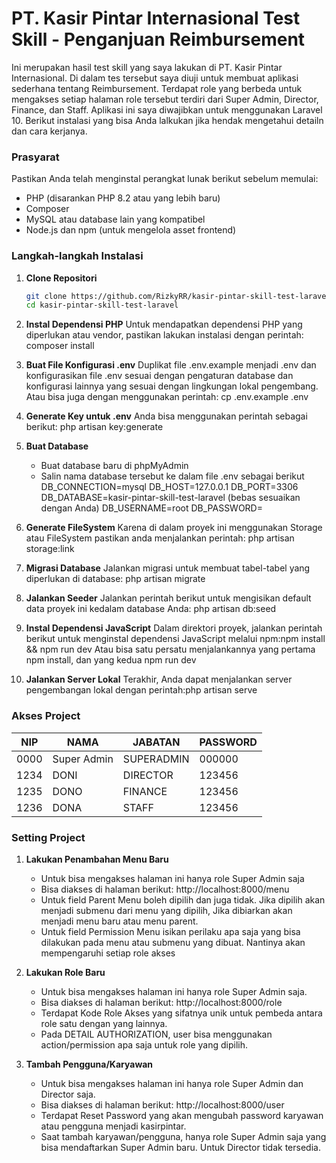 # PT. Kasir Pintar Internasional Test Skill - Penganjuan Reimbursement

Ini merupakan hasil test skill yang saya lakukan di PT. Kasir Pintar Internasional. Di dalam tes tersebut saya diuji untuk membuat aplikasi sederhana tentang Reimbursement. Terdapat role yang berbeda untuk mengakses setiap halaman role tersebut terdiri dari Super Admin, Director, Finance, dan Staff. Aplikasi ini saya diwajibkan untuk menggunakan Laravel 10. Berikut instalasi yang bisa Anda lalkukan jika hendak mengetahui detailn dan cara kerjanya.

### Prasyarat

Pastikan Anda telah menginstal perangkat lunak berikut sebelum memulai:

- PHP (disarankan PHP 8.2 atau yang lebih baru)
- Composer
- MySQL atau database lain yang kompatibel
- Node.js dan npm (untuk mengelola asset frontend)

### Langkah-langkah Instalasi

1. **Clone Repositori**

   ```bash
   git clone https://github.com/RizkyRR/kasir-pintar-skill-test-laravel.git
   cd kasir-pintar-skill-test-laravel

2. **Instal Dependensi PHP**
    Untuk mendapatkan dependensi PHP yang diperlukan atau vendor, pastikan lakukan instalasi dengan perintah: composer install

3. **Buat File Konfigurasi .env**
    Duplikat file .env.example menjadi .env dan konfigurasikan file .env sesuai dengan pengaturan database dan konfigurasi lainnya yang sesuai dengan lingkungan lokal pengembang. Atau bisa juga dengan menggunakan perintah: cp .env.example .env

4. **Generate Key untuk .env**
    Anda bisa menggunakan perintah sebagai berikut: php artisan key:generate

5. **Buat Database**
    - Buat database baru di phpMyAdmin 
    - Salin nama database tersebut ke dalam file .env sebagai berikut
        DB_CONNECTION=mysql
        DB_HOST=127.0.0.1
        DB_PORT=3306
        DB_DATABASE=kasir-pintar-skill-test-laravel (bebas sesuaikan dengan Anda)
        DB_USERNAME=root
        DB_PASSWORD=

6. **Generate FileSystem**
    Karena di dalam proyek ini menggunakan Storage atau FileSystem pastikan anda menjalankan perintah: php artisan storage:link

7. **Migrasi Database**
    Jalankan migrasi untuk membuat tabel-tabel yang diperlukan di database: php artisan migrate

8. **Jalankan Seeder**
    Jalankan perintah berikut untuk mengisikan default data proyek ini kedalam database Anda: php artisan db:seed

9. **Instal Dependensi JavaScript**
    Dalam direktori proyek, jalankan perintah berikut untuk menginstal dependensi JavaScript melalui npm:npm install && npm run dev
    Atau bisa satu persatu menjalankannya yang pertama npm install, dan yang kedua npm run dev

10. **Jalankan Server Lokal**
    Terakhir, Anda dapat menjalankan server pengembangan lokal dengan perintah:php artisan serve


### Akses Project
| NIP | NAMA | JABATAN | PASSWORD |
|------|------|------|------|
| 0000 | Super Admin   | SUPERADMIN  | 000000  |
| 1234 | DONI   | DIRECTOR   | 123456  |
| 1235  | DONO   | FINANCE   | 123456  |
| 1236  | DONA   | STAFF   | 123456  |


### Setting Project
1. **Lakukan Penambahan Menu Baru**
    - Untuk bisa mengakses halaman ini hanya role Super Admin saja
    - Bisa diakses di halaman berikut: http://localhost:8000/menu
    - Untuk field Parent Menu boleh dipilih dan juga tidak. Jika dipilih akan menjadi submenu dari menu yang dipilih, Jika dibiarkan akan menjadi menu baru atau menu parent.
    - Untuk field Permission Menu isikan perilaku apa saja yang bisa dilakukan pada menu atau submenu yang dibuat. Nantinya akan mempengaruhi setiap role akses

2. **Lakukan Role Baru**
    - Untuk bisa mengakses halaman ini hanya role Super Admin saja.
    - Bisa diakses di halaman berikut: http://localhost:8000/role
    - Terdapat Kode Role Akses yang sifatnya unik untuk pembeda antara role satu dengan yang lainnya.
    - Pada DETAIL AUTHORIZATION, user bisa menggunakan action/permission apa saja untuk role yang dipilih.

3. **Tambah Pengguna/Karyawan**
    - Untuk bisa mengakses halaman ini hanya role Super Admin dan Director saja.
    - Bisa diakses di halaman berikut: http://localhost:8000/user
    - Terdapat Reset Password yang akan mengubah password karyawan atau pengguna menjadi kasirpintar.
    - Saat tambah karyawan/pengguna, hanya role Super Admin saja yang bisa mendaftarkan Super Admin baru. Untuk Director tidak tersedia.
